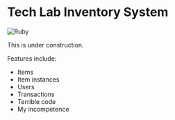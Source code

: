 # Tech Lab Inventory System

![Ruby](https://github.com/dkudriavtsev/inventory2/workflows/Ruby/badge.svg)

This is under construction.

Features include:

- Items
- Item instances
- Users
- Transactions
- Terrible code
- My incompetence

